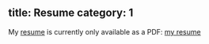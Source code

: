 title: Resume
category: 1
---

My [resume][1] is currently only available as a PDF: [my resume][1]

[1]: /Resume-files/BertJWRegeer-Resume-Apr2014.pdf "Bert's resume in PDF format"
